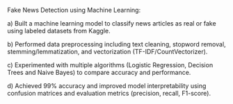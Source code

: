 Fake News Detection using Machine Learning:

a) Built a machine learning model to classify news articles as real or fake using labeled datasets from Kaggle.

b) Performed data preprocessing including text cleaning, stopword removal, stemming/lemmatization, and vectorization (TF-IDF/CountVectorizer).

c) Experimented with multiple algorithms (Logistic Regression, Decision Trees and Naive Bayes) to compare accuracy and performance.

d) Achieved 99% accuracy and improved model interpretability using confusion matrices and evaluation metrics (precision, recall, F1-score).

